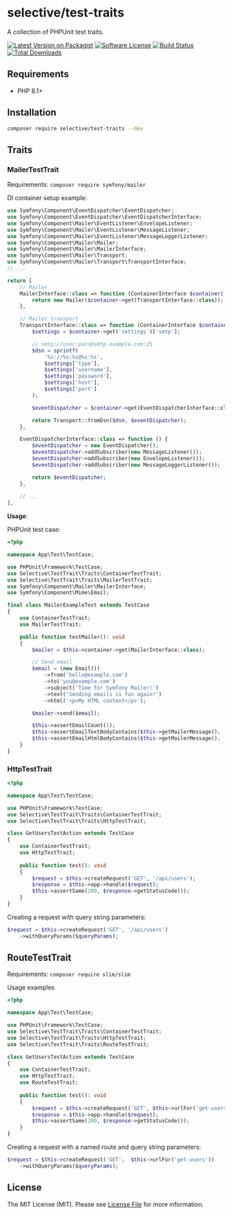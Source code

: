 # selective/test-traits

A collection of PHPUnit test traits.

[![Latest Version on Packagist](https://img.shields.io/github/release/selective-php/test-traits.svg)](https://packagist.org/packages/selective/test-traits)
[![Software License](https://img.shields.io/badge/license-MIT-brightgreen.svg)](LICENSE)
[![Build Status](https://github.com/selective-php/test-traits/workflows/build/badge.svg)](https://github.com/selective-php/test-traits/actions)
[![Total Downloads](https://img.shields.io/packagist/dt/selective/test-traits.svg)](https://packagist.org/packages/selective/test-traits/stats)


## Requirements

* PHP 8.1+

## Installation

```bash
composer require selective/test-traits --dev
```

## Traits

### MailerTestTrait

Requirements: `composer require symfony/mailer`

DI container setup example:

```php
use Symfony\Component\EventDispatcher\EventDispatcher;
use Symfony\Component\EventDispatcher\EventDispatcherInterface;
use Symfony\Component\Mailer\EventListener\EnvelopeListener;
use Symfony\Component\Mailer\EventListener\MessageListener;
use Symfony\Component\Mailer\EventListener\MessageLoggerListener;
use Symfony\Component\Mailer\Mailer;
use Symfony\Component\Mailer\MailerInterface;
use Symfony\Component\Mailer\Transport;
use Symfony\Component\Mailer\Transport\TransportInterface;
// ...

return [
    // Mailer
    MailerInterface::class => function (ContainerInterface $container) {
        return new Mailer($container->get(TransportInterface::class));
    },

    // Mailer transport
    TransportInterface::class => function (ContainerInterface $container) {
        $settings = $container->get('settings')['smtp'];

        // smtp://user:pass@smtp.example.com:25
        $dsn = sprintf(
            '%s://%s:%s@%s:%s',
            $settings['type'],
            $settings['username'],
            $settings['password'],
            $settings['host'],
            $settings['port']
        );

        $eventDispatcher = $container->get(EventDispatcherInterface::class);

        return Transport::fromDsn($dsn, $eventDispatcher);
    },

    EventDispatcherInterface::class => function () {
        $eventDispatcher = new EventDispatcher();
        $eventDispatcher->addSubscriber(new MessageListener());
        $eventDispatcher->addSubscriber(new EnvelopeListener());
        $eventDispatcher->addSubscriber(new MessageLoggerListener());

        return $eventDispatcher;
    },
    
    // ...
],
```

**Usage**:

PHPUnit test case:

```php
<?php

namespace App\Test\TestCase;

use PHPUnit\Framework\TestCase;
use Selective\TestTrait\Traits\ContainerTestTrait;
use Selective\TestTrait\Traits\MailerTestTrait;
use Symfony\Component\Mailer\MailerInterface;
use Symfony\Component\Mime\Email;

final class MailerExampleTest extends TestCase
{
    use ContainerTestTrait;
    use MailerTestTrait;

    public function testMailer(): void
    {
        $mailer = $this->container->get(MailerInterface::class);

        // Send email
        $email = (new Email())
            ->from('hello@example.com')
            ->to('you@example.com')
            ->subject('Time for Symfony Mailer!')
            ->text('Sending emails is fun again!')
            ->html('<p>My HTML content</p>');

        $mailer->send($email);

        $this->assertEmailCount(1);
        $this->assertEmailTextBodyContains($this->getMailerMessage(), 'Sending emails is fun again!');
        $this->assertEmailHtmlBodyContains($this->getMailerMessage(), '<p>My HTML content</p>');
    }
}
```

### HttpTestTrait

```php
<?php

namespace App\Test\TestCase;

use PHPUnit\Framework\TestCase;
use Selective\TestTrait\Traits\ContainerTestTrait;
use Selective\TestTrait\Traits\HttpTestTrait;

class GetUsersTestAction extends TestCase
{
    use ContainerTestTrait;
    use HttpTestTrait;
     
    public function test(): void
    {
        $request = $this->createRequest('GET', '/api/users');
        $response = $this->app->handle($request);
        $this->assertSame(200, $response->getStatusCode());
    }
}
```

Creating a request with query string parameters:

```php
$request = $this->createRequest('GET', '/api/users')
    ->withQueryParams($queryParams);
```

## RouteTestTrait

Requirements: `composer require slim/slim`

Usage examples

```php
<?php

namespace App\Test\TestCase;

use PHPUnit\Framework\TestCase;
use Selective\TestTrait\Traits\ContainerTestTrait;
use Selective\TestTrait\Traits\HttpTestTrait;
use Selective\TestTrait\Traits\RouteTestTrait;

class GetUsersTestAction extends TestCase
{
    use ContainerTestTrait;
    use HttpTestTrait;
    use RouteTestTrait;
     
    public function test(): void
    {
        $request = $this->createRequest('GET', $this->urlFor('get-users'));
        $response = $this->app->handle($request);
        $this->assertSame(200, $response->getStatusCode());
    }
}
```

Creating a request with a named route and query string parameters:

```php
$request = $this->createRequest('GET',  $this->urlFor('get-users'))
    ->withQueryParams($queryParams);
```

## License

The MIT License (MIT). Please see [License File](LICENSE) for more information.
